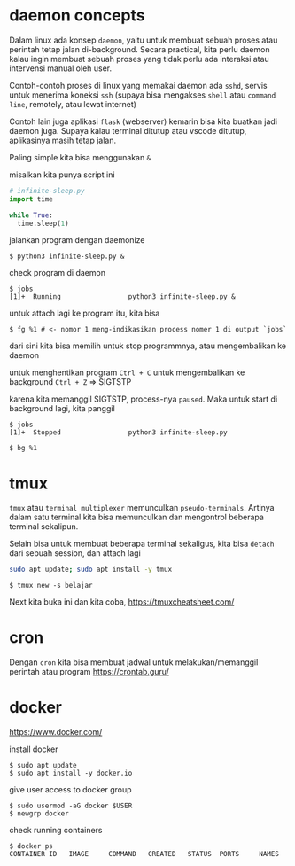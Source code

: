 # daemon concepts
Dalam linux ada konsep `daemon`, yaitu untuk membuat sebuah proses atau perintah tetap jalan di-background.
Secara practical, kita perlu daemon kalau ingin membuat sebuah proses yang tidak perlu ada interaksi atau intervensi manual oleh user.

Contoh-contoh proses di linux yang memakai daemon ada `sshd`, servis untuk menerima koneksi `ssh` (supaya bisa mengakses `shell` atau `command line`, remotely, atau lewat internet)

Contoh lain juga aplikasi `flask` (webserver) kemarin bisa kita buatkan jadi daemon juga. Supaya kalau terminal ditutup atau vscode ditutup, aplikasinya masih tetap jalan.

Paling simple kita bisa menggunakan `&`

misalkan kita punya script ini
```python
# infinite-sleep.py
import time

while True:
  time.sleep(1)
```

jalankan program dengan daemonize
```
$ python3 infinite-sleep.py &
```

check program di daemon
```
$ jobs
[1]+  Running                 python3 infinite-sleep.py &
```

untuk attach lagi ke program itu, kita bisa
```
$ fg %1 # <- nomor 1 meng-indikasikan process nomer 1 di output `jobs`
```

dari sini kita bisa memilih untuk stop programmnya, atau mengembalikan ke daemon

untuk menghentikan program `Ctrl + C`
untuk mengembalikan ke background `Ctrl + Z` => SIGTSTP

karena kita memanggil SIGTSTP, process-nya `paused`. Maka untuk start di background lagi, kita panggil
```
$ jobs
[1]+  Stopped                 python3 infinite-sleep.py

$ bg %1
```


# tmux

`tmux` atau `terminal multiplexer` memunculkan `pseudo-terminals`. Artinya dalam satu terminal kita bisa memunculkan dan mengontrol beberapa terminal sekalipun.

Selain bisa untuk membuat beberapa terminal sekaligus, kita bisa `detach` dari sebuah session, dan attach lagi

```bash
sudo apt update; sudo apt install -y tmux
```

```
$ tmux new -s belajar
```

Next kita buka ini dan kita coba, https://tmuxcheatsheet.com/

# cron
Dengan `cron` kita bisa membuat jadwal untuk melakukan/memanggil perintah atau program
https://crontab.guru/

# docker
https://www.docker.com/

install docker
```
$ sudo apt update
$ sudo apt install -y docker.io
```

give user access to docker group
```
$ sudo usermod -aG docker $USER
$ newgrp docker
```

check running containers
```
$ docker ps
CONTAINER ID   IMAGE     COMMAND   CREATED   STATUS  PORTS     NAMES
```
